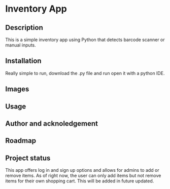 # Inventory App

## Description
This is a simple inventory app using Python that detects barcode scanner or manual inputs.

## Installation
Really simple to run, download the .py file and run open it with a python IDE. 

## Images


## Usage

## Author and acknoledgement

## Roadmap

## Project status
This app offers log in and sign up options and allows for admins to add or remove items. As of right now, the user can only add items but not remove items for their own shopping cart. This will be added in future updated. 
